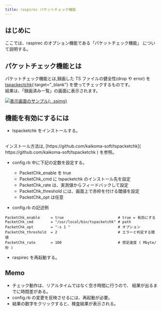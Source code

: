 ```yaml
---
title: raspirec パケットチェック機能
---
```



## はじめに

ここでは、raspirec のオプション機能である「パケットチェック機能」
について説明する。

## パケットチェック機能とは

パケットチェック機能とは,録画した TS ファイルの健全性(drop や error) を
[tspackectchk]( https://github.com/kaikoma-soft/tspacketchk ){:target="_blank"}
を使ってチェックするものです。
<br>
結果は、「録画済み一覧」の画面に表示されます。


[![表示画面のサンプル]({{site.baseurl}}/img/packetchk.png){: .ssimg}]({{site.baseurl}}/img/packetchk.png)


## 機能を有効にするには

* tspacketchk をインストールする。
<br>
インストール方法は,
[https://github.com/kaikoma-soft/tspacketchk]( https://github.com/kaikoma-soft/tspacketchk )
を参照。

*  config.rb 中に下記の定数を設定する。
   * PacketChk_enable を true 
   * PacketChk_cmd に tspacketchk のインストール先を設定
   * PacketChk_rate は、実測値からフィードバックして設定
   * PacketChk_threshold には、画面上で赤枠を付ける閾値を設定
   * PacketChk_opt は任意

* config.rb の記述例
```
PacketChk_enable     = true                         # true = 有効にする
PacketChk_cmd        = "/usr/local/bin/tspacketchk" # path
PacketChk_opt        = "-s 1 "                      # オプション
PacketChk_threshold  = 2                            # エラーと判定する閾値
PacketChk_rate       = 100                          # 想定速度 ( Mbyte/秒 )
```

 
* raspirec を再起動する。



##  Memo
  * チェック動作は、リアルタイムではなく空き時間に行うので、
    結果が出るまでに時間差がある。
  * config.rb の変更を反映させるには、再起動が必要。
  * 結果の数字をクリックすると、検査結果が表示される。
